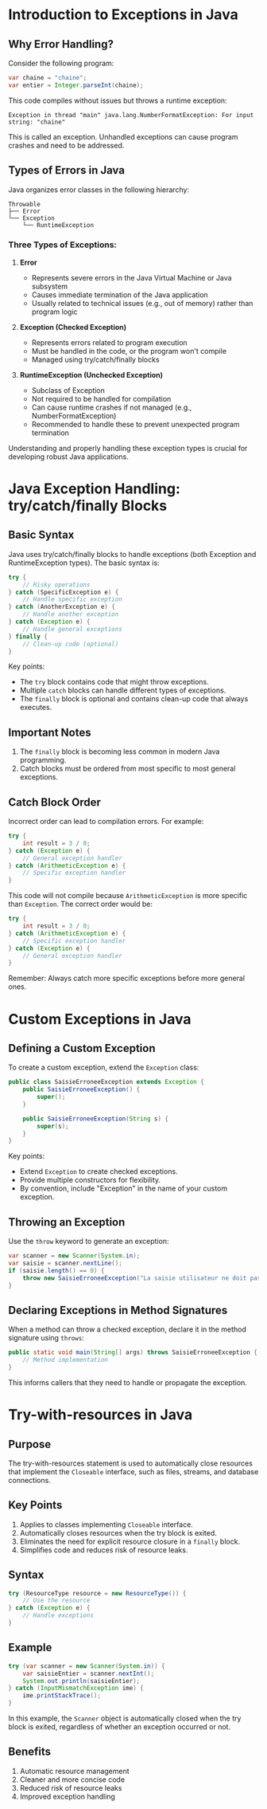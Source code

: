 # Introduction to Exceptions in Java

## Why Error Handling?

Consider the following program:

```java
var chaine = "chaine";
var entier = Integer.parseInt(chaine);
```

This code compiles without issues but throws a runtime exception:

```
Exception in thread "main" java.lang.NumberFormatException: For input string: "chaine"
```

This is called an exception. Unhandled exceptions can cause program crashes and need to be addressed.

## Types of Errors in Java

Java organizes error classes in the following hierarchy:

```
Throwable
├── Error
└── Exception
    └── RuntimeException
```

### Three Types of Exceptions:

1. **Error**

   - Represents severe errors in the Java Virtual Machine or Java subsystem
   - Causes immediate termination of the Java application
   - Usually related to technical issues (e.g., out of memory) rather than program logic

2. **Exception (Checked Exception)**

   - Represents errors related to program execution
   - Must be handled in the code, or the program won't compile
   - Managed using try/catch/finally blocks

3. **RuntimeException (Unchecked Exception)**
   - Subclass of Exception
   - Not required to be handled for compilation
   - Can cause runtime crashes if not managed (e.g., NumberFormatException)
   - Recommended to handle these to prevent unexpected program termination

Understanding and properly handling these exception types is crucial for developing robust Java applications.

# Java Exception Handling: try/catch/finally Blocks

## Basic Syntax

Java uses try/catch/finally blocks to handle exceptions (both Exception and RuntimeException types). The basic syntax is:

```java
try {
    // Risky operations
} catch (SpecificException e) {
    // Handle specific exception
} catch (AnotherException e) {
    // Handle another exception
} catch (Exception e) {
    // Handle general exceptions
} finally {
    // Clean-up code (optional)
}
```

Key points:

- The `try` block contains code that might throw exceptions.
- Multiple `catch` blocks can handle different types of exceptions.
- The `finally` block is optional and contains clean-up code that always executes.

## Important Notes

1. The `finally` block is becoming less common in modern Java programming.
2. Catch blocks must be ordered from most specific to most general exceptions.

## Catch Block Order

Incorrect order can lead to compilation errors. For example:

```java
try {
    int result = 3 / 0;
} catch (Exception e) {
    // General exception handler
} catch (ArithmeticException e) {
    // Specific exception handler
}
```

This code will not compile because `ArithmeticException` is more specific than `Exception`. The correct order would be:

```java
try {
    int result = 3 / 0;
} catch (ArithmeticException e) {
    // Specific exception handler
} catch (Exception e) {
    // General exception handler
}
```

Remember: Always catch more specific exceptions before more general ones.

# Custom Exceptions in Java

## Defining a Custom Exception

To create a custom exception, extend the `Exception` class:

```java
public class SaisieErroneeException extends Exception {
    public SaisieErroneeException() {
        super();
    }

    public SaisieErroneeException(String s) {
        super(s);
    }
}
```

Key points:

- Extend `Exception` to create checked exceptions.
- Provide multiple constructors for flexibility.
- By convention, include "Exception" in the name of your custom exception.

## Throwing an Exception

Use the `throw` keyword to generate an exception:

```java
var scanner = new Scanner(System.in);
var saisie = scanner.nextLine();
if (saisie.length() == 0) {
    throw new SaisieErroneeException("La saisie utilisateur ne doit pas être vide");
}
```

## Declaring Exceptions in Method Signatures

When a method can throw a checked exception, declare it in the method signature using `throws`:

```java
public static void main(String[] args) throws SaisieErroneeException {
    // Method implementation
}
```

This informs callers that they need to handle or propagate the exception.

# Try-with-resources in Java

## Purpose

The try-with-resources statement is used to automatically close resources that implement the `Closeable` interface, such as files, streams, and database connections.

## Key Points

1. Applies to classes implementing `Closeable` interface.
2. Automatically closes resources when the try block is exited.
3. Eliminates the need for explicit resource closure in a `finally` block.
4. Simplifies code and reduces risk of resource leaks.

## Syntax

```java
try (ResourceType resource = new ResourceType()) {
    // Use the resource
} catch (Exception e) {
    // Handle exceptions
}
```

## Example

```java
try (var scanner = new Scanner(System.in)) {
    var saisieEntier = scanner.nextInt();
    System.out.println(saisieEntier);
} catch (InputMismatchException ime) {
    ime.printStackTrace();
}
```

In this example, the `Scanner` object is automatically closed when the try block is exited, regardless of whether an exception occurred or not.

## Benefits

1. Automatic resource management
2. Cleaner and more concise code
3. Reduced risk of resource leaks
4. Improved exception handling
